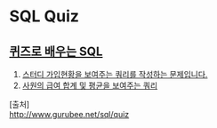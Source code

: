 # SQL Quiz

## <a href="http://www.gurubee.net/lecture/2956">퀴즈로 배우는 SQL</a>

1. <a href="http://www.gurubee.net/lecture/2190">스터디 가입현황을 보여주는 쿼리를 작성하는 문제입니다.</a>
2. <a href="http://www.gurubee.net/lecture/2191">사원의 급여 합계 및 평균을 보여주는 쿼리</a>


[출처]  
http://www.gurubee.net/sql/quiz